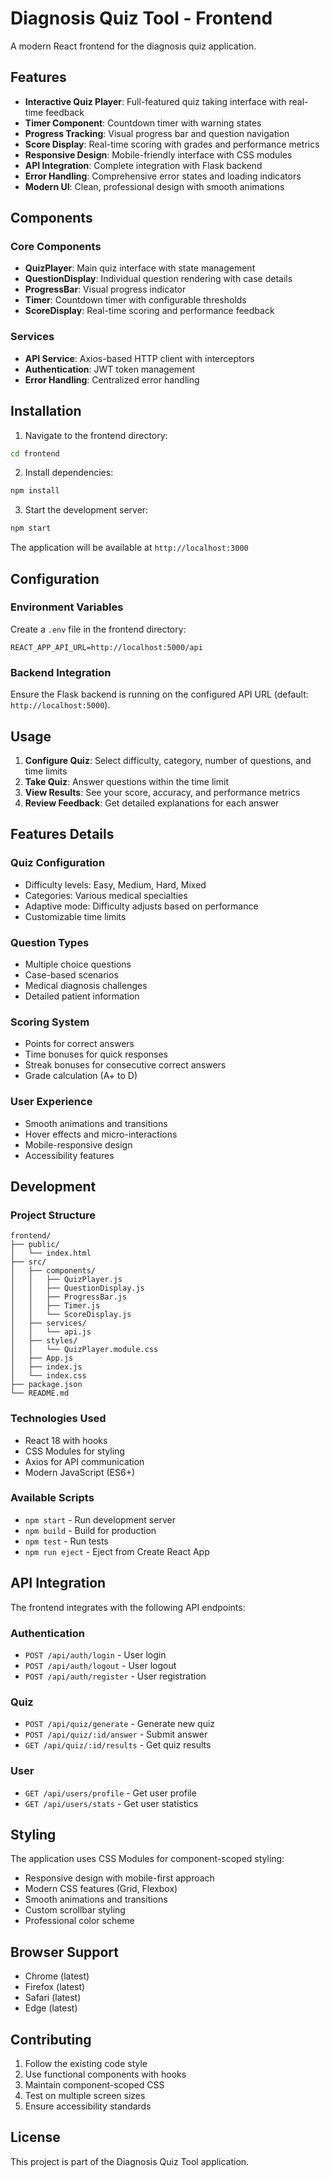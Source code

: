 # Diagnosis Quiz Tool - Frontend

A modern React frontend for the diagnosis quiz application.

## Features

- **Interactive Quiz Player**: Full-featured quiz taking interface with real-time feedback
- **Timer Component**: Countdown timer with warning states
- **Progress Tracking**: Visual progress bar and question navigation
- **Score Display**: Real-time scoring with grades and performance metrics
- **Responsive Design**: Mobile-friendly interface with CSS modules
- **API Integration**: Complete integration with Flask backend
- **Error Handling**: Comprehensive error states and loading indicators
- **Modern UI**: Clean, professional design with smooth animations

## Components

### Core Components

- **QuizPlayer**: Main quiz interface with state management
- **QuestionDisplay**: Individual question rendering with case details
- **ProgressBar**: Visual progress indicator
- **Timer**: Countdown timer with configurable thresholds
- **ScoreDisplay**: Real-time scoring and performance feedback

### Services

- **API Service**: Axios-based HTTP client with interceptors
- **Authentication**: JWT token management
- **Error Handling**: Centralized error handling

## Installation

1. Navigate to the frontend directory:
```bash
cd frontend
```

2. Install dependencies:
```bash
npm install
```

3. Start the development server:
```bash
npm start
```

The application will be available at `http://localhost:3000`

## Configuration

### Environment Variables

Create a `.env` file in the frontend directory:

```
REACT_APP_API_URL=http://localhost:5000/api
```

### Backend Integration

Ensure the Flask backend is running on the configured API URL (default: `http://localhost:5000`).

## Usage

1. **Configure Quiz**: Select difficulty, category, number of questions, and time limits
2. **Take Quiz**: Answer questions within the time limit
3. **View Results**: See your score, accuracy, and performance metrics
4. **Review Feedback**: Get detailed explanations for each answer

## Features Details

### Quiz Configuration
- Difficulty levels: Easy, Medium, Hard, Mixed
- Categories: Various medical specialties
- Adaptive mode: Difficulty adjusts based on performance
- Customizable time limits

### Question Types
- Multiple choice questions
- Case-based scenarios
- Medical diagnosis challenges
- Detailed patient information

### Scoring System
- Points for correct answers
- Time bonuses for quick responses
- Streak bonuses for consecutive correct answers
- Grade calculation (A+ to D)

### User Experience
- Smooth animations and transitions
- Hover effects and micro-interactions
- Mobile-responsive design
- Accessibility features

## Development

### Project Structure
```
frontend/
├── public/
│   └── index.html
├── src/
│   ├── components/
│   │   ├── QuizPlayer.js
│   │   ├── QuestionDisplay.js
│   │   ├── ProgressBar.js
│   │   ├── Timer.js
│   │   └── ScoreDisplay.js
│   ├── services/
│   │   └── api.js
│   ├── styles/
│   │   └── QuizPlayer.module.css
│   ├── App.js
│   ├── index.js
│   └── index.css
├── package.json
└── README.md
```

### Technologies Used
- React 18 with hooks
- CSS Modules for styling
- Axios for API communication
- Modern JavaScript (ES6+)

### Available Scripts

- `npm start` - Run development server
- `npm build` - Build for production
- `npm test` - Run tests
- `npm run eject` - Eject from Create React App

## API Integration

The frontend integrates with the following API endpoints:

### Authentication
- `POST /api/auth/login` - User login
- `POST /api/auth/logout` - User logout
- `POST /api/auth/register` - User registration

### Quiz
- `POST /api/quiz/generate` - Generate new quiz
- `POST /api/quiz/:id/answer` - Submit answer
- `GET /api/quiz/:id/results` - Get quiz results

### User
- `GET /api/users/profile` - Get user profile
- `GET /api/users/stats` - Get user statistics

## Styling

The application uses CSS Modules for component-scoped styling:

- Responsive design with mobile-first approach
- Modern CSS features (Grid, Flexbox)
- Smooth animations and transitions
- Custom scrollbar styling
- Professional color scheme

## Browser Support

- Chrome (latest)
- Firefox (latest)
- Safari (latest)
- Edge (latest)

## Contributing

1. Follow the existing code style
2. Use functional components with hooks
3. Maintain component-scoped CSS
4. Test on multiple screen sizes
5. Ensure accessibility standards

## License

This project is part of the Diagnosis Quiz Tool application.